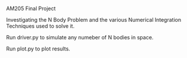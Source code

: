 AM205 Final Project

Investigating the N Body Problem and the various Numerical Integration Techniques used to solve it.

Run driver.py to simulate any numeber of N bodies in space.

Run plot.py to plot results.
